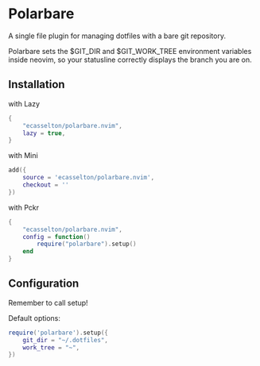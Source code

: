 # Polarbare
A single file plugin for managing dotfiles with a bare git repository.

Polarbare sets the $GIT_DIR and $GIT_WORK_TREE environment variables inside neovim,
so your statusline correctly displays the branch you are on.

## Installation
with Lazy
```lua
{
    "ecasselton/polarbare.nvim", 
    lazy = true,
}
```

with Mini
```lua
add({
    source = 'ecasselton/polarbare.nvim',
    checkout = ''
})
```

with Pckr
```lua
{
    "ecasselton/polarbare.nvim", 
    config = function()
        require("polarbare").setup()
    end
}
```

## Configuration
Remember to call setup!

Default options:
```lua
require('polarbare').setup({
    git_dir = "~/.dotfiles",
    work_tree = "~",
})
```
